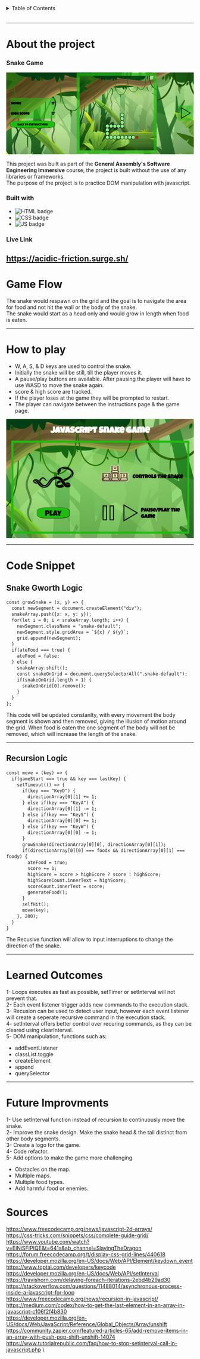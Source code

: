 <details>
<summary>Table of Contents</summary>

* About the project
  * Snake Game
  * Built with
  * Live Link
* Game Flow
* How to Play
* Pseudocode
* Future Improvments
* Sources

</details>
<br>

---

# About the project

### Snake Game

![Snake Game](snakeGame.png)

This project was built as part of the **General Assembly's Software Engineering Immersive** course, the project is built without the use of any libraries or frameworks.<br>
The purpose of the project is to practice DOM manipulation with javascript.

### Built with
- ![HTML badge](https://img.shields.io/badge/HTML5-E34F26?style=for-the-badge&logo=html5&logoColor=white) 
- ![CSS badge](https://img.shields.io/badge/CSS3-1572B6?style=for-the-badge&logo=css3&logoColor=white) 
- ![JS badge](https://img.shields.io/badge/JavaScript-323330?style=for-the-badge&logo=javascript&logoColor=F7DF1E) 


### Live Link
https://acidic-friction.surge.sh/
---

# Game Flow
The snake would respawn on the grid and the goal is to navigate the area for food and not hit the wall or the body of the snake.<br>
The snake would start as a head only and would grow in length when food is eaten.<br>

---

# How to play
* W, A, S, & D keys are used to control the snake.
* Initially the snake will be still, till the player moves it.
* A pause/play buttons are available. After pausing the player will have to use WASD to move the snake again.
* score & high score are tracked.
* If the player loses at the game they will be prompted to restart.
* The player can navigate between the instructions page & the game page.

![Instruction page](snakeInstructions.png)

---

# Code Snippet

## Snake Gworth Logic
```
const growSnake = (x, y) => {
  const newSegment = document.createElement("div");
  snakeArray.push({x: x, y: y});
  for(let i = 0; i < snakeArray.length; i++) {
    newSegment.className = "snake-default";
    newSegment.style.gridArea = `${x} / ${y}`;
    grid.append(newSegment);
  }
  if(ateFood === true) {
    ateFood = false;
  } else {
    snakeArray.shift();
    const snakeOnGrid = document.querySelectorAll(".snake-default");
    if(snakeOnGrid.length > 1) {
      snakeOnGrid[0].remove();
    }
  }
};
```

This code will be updated constanlty, with every movement the body segment is shown and then removed, giving the illusion of motion around the grid. When food is eaten the one segment of the body will not be removed, which will increase the length of the snake.

---

## Recursion Logic

```
const move = (key) => {
  if(gameStart === true && key === lastKey) {
    setTimeout(() => {
      if(key === "KeyD") {
        directionArray[0][1] += 1;
      } else if(key === "KeyA") {
        directionArray[0][1] -= 1;
      } else if(key === "KeyS") {
        directionArray[0][0] += 1;
      } else if(key === "KeyW") {
        directionArray[0][0] -= 1;
      }
      growSnake(directionArray[0][0], directionArray[0][1]);
      if(directionArray[0][0] === foodx && directionArray[0][1] === foody) {
        ateFood = true;
        score += 1;
        highScore = score > highScore ? score : highScore;
        highScoreCount.innerText = highScore;
        scoreCount.innerText = score;
        generateFood();
      }
      selfHit();
      move(key);
    }, 200);
  }
}

```
The Recusive function will allow to input interruptions to change the direction of the snake.

---

# Learned Outcomes
1- Loops executes as fast as possible, setTimer or setInterval will not prevent that. \
2- Each event listener trigger adds new commands to the execution stack. \
3- Recusion can be used to detect user input, however each event listener will create a seperate recursive command in the execution stack. \
4- setInterval offers better control over recuring commands, as they can be cleared using clearInterval. \
5- DOM manipulation, functions such as:
  * addEventListener
  * classList.toggle
  * createElement
  * append
  * querySelector

---

# Future Improvments
1- Use setInterval function instead of recursion to continuously move the snake. \
2- Improve the snake design. Make the snake head & the tail distinct from other body segments. \
3- Create a logo for the game. \
4- Code refactor. \
5- Add options to make the game more challenging.
  * Obstacles on the map.
  * Multiple maps.
  * Multiple food types.
  * Add harmful food or enemies.




# Sources
https://www.freecodecamp.org/news/javascript-2d-arrays/ \
https://css-tricks.com/snippets/css/complete-guide-grid/ \
https://www.youtube.com/watch?v=EiNiSFIPIQE&t=641s&ab_channel=SlayingTheDragon \
https://forum.freecodecamp.org/t/display-css-grid-lines/440618 \
https://developer.mozilla.org/en-US/docs/Web/API/Element/keydown_event \
https://www.toptal.com/developers/keycode \
https://developer.mozilla.org/en-US/docs/Web/API/setInterval \
https://travishorn.com/delaying-foreach-iterations-2ebd4b29ad30 \
https://stackoverflow.com/questions/11488014/asynchronous-process-inside-a-javascript-for-loop \
https://www.freecodecamp.org/news/recursion-in-javascript/ \
https://medium.com/codex/how-to-get-the-last-element-in-an-array-in-javascript-c106f2f4b830 \
https://developer.mozilla.org/en-US/docs/Web/JavaScript/Reference/Global_Objects/Array/unshift \
https://community.zapier.com/featured-articles-65/add-remove-items-in-an-array-with-push-pop-shift-unshift-14074 \
https://www.tutorialrepublic.com/faq/how-to-stop-setinterval-call-in-javascript.php \